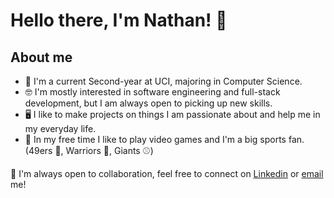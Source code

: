 # Hello there, I'm Nathan! 👋

## About me
- 🍎 I'm a current Second-year at UCI, majoring in Computer Science.
- 🤓 I'm mostly interested in software engineering and full-stack development, but I am always open to picking up new skills.
- 🖥️ I like to make projects on things I am passionate about and help me in my everyday life.
- 🌱 In my free time I like to play video games and I'm a big sports fan. (49ers 🏈, Warriors 🏀, Giants ⚾) 

🤝 I'm always open to collaboration, feel free to connect on [Linkedin]([url](https://www.linkedin.com/in/nathan-ong17/)) or [email](nathanong.cs@gmail.com) me!
